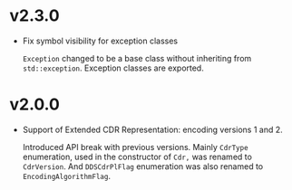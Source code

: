 # v2.3.0
* Fix symbol visibility for exception classes

    `Exception` changed to be a base class without inheriting from `std::exception`.
    Exception classes are exported.

# v2.0.0

* Support of Extended CDR Representation: encoding versions 1 and 2.

    Introduced API break with previous versions.
    Mainly `CdrType` enumeration, used in the constructor of `Cdr,` was renamed to `CdrVersion`.
    And `DDSCdrPlFlag` enumeration was also renamed to `EncodingAlgorithmFlag`.
